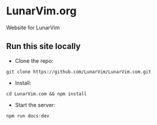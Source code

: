 # LunarVim.org

Website for LunarVim

## Run this site locally

- Clone the repo:

```
git clone https://github.com/LunarVim/LunarVim.com.git
```

- Install:

```
cd LunarVim.com && npm install
```

- Start the server:

```
npm run docs:dev
```
